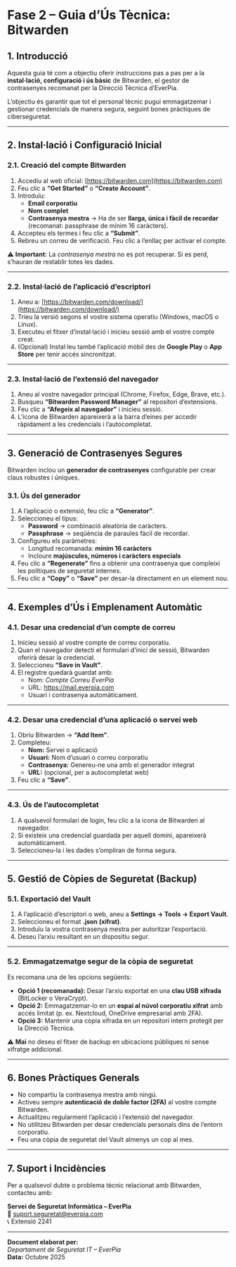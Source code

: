 # **Fase 2 – Guia d’Ús Tècnica: Bitwarden**

## **1. Introducció**

Aquesta guia té com a objectiu oferir instruccions pas a pas per a la **instal·lació, configuració i ús bàsic** de Bitwarden, el gestor de contrasenyes recomanat per la Direcció Tècnica d’EverPia.  

L’objectiu és garantir que tot el personal tècnic pugui emmagatzemar i gestionar credencials de manera segura, seguint bones pràctiques de ciberseguretat.

---

## **2. Instal·lació i Configuració Inicial**

### **2.1. Creació del compte Bitwarden**

1. Accediu al web oficial: [https://bitwarden.com](https://bitwarden.com)  
2. Feu clic a **“Get Started”** o **“Create Account”**.  
3. Introduïu:
   - **Email corporatiu**
   - **Nom complet**
   - **Contrasenya mestra** → Ha de ser **llarga, única i fàcil de recordar** (recomanat: passphrase de mínim 16 caràcters).
4. Accepteu els termes i feu clic a **“Submit”**.  
5. Rebreu un correu de verificació. Feu clic a l’enllaç per activar el compte.

⚠️ **Important:** La *contrasenya mestra* no es pot recuperar. Si es perd, s’hauran de restablir totes les dades.

---

### **2.2. Instal·lació de l’aplicació d’escriptori**

1. Aneu a: [https://bitwarden.com/download/](https://bitwarden.com/download/)  
2. Trieu la versió segons el vostre sistema operatiu (Windows, macOS o Linux).  
3. Executeu el fitxer d’instal·lació i inicieu sessió amb el vostre compte creat.  
4. (Opcional) Instal·leu també l’aplicació mòbil des de **Google Play** o **App Store** per tenir accés sincronitzat.

---

### **2.3. Instal·lació de l’extensió del navegador**

1. Aneu al vostre navegador principal (Chrome, Firefox, Edge, Brave, etc.).  
2. Busqueu **“Bitwarden Password Manager”** al repositori d’extensions.  
3. Feu clic a **“Afegeix al navegador”** i inicieu sessió.  
4. L’icona de Bitwarden apareixerà a la barra d’eines per accedir ràpidament a les credencials i l’autocompletat.

---

## **3. Generació de Contrasenyes Segures**

Bitwarden inclou un **generador de contrasenyes** configurable per crear claus robustes i úniques.

### **3.1. Ús del generador**

1. A l’aplicació o extensió, feu clic a **“Generator”**.  
2. Seleccioneu el tipus:
   - **Password** → combinació aleatòria de caràcters.  
   - **Passphrase** → seqüència de paraules fàcil de recordar.  
3. Configureu els paràmetres:
   - Longitud recomanada: **mínim 16 caràcters**  
   - Incloure **majúscules, números i caràcters especials**
4. Feu clic a **“Regenerate”** fins a obtenir una contrasenya que compleixi les polítiques de seguretat internes.
5. Feu clic a **“Copy”** o **“Save”** per desar-la directament en un element nou.

---

## **4. Exemples d’Ús i Emplenament Automàtic**

### **4.1. Desar una credencial d’un compte de correu**

1. Inicieu sessió al vostre compte de correu corporatiu.  
2. Quan el navegador detecti el formulari d’inici de sessió, Bitwarden oferirà desar la credencial.  
3. Seleccioneu **“Save in Vault”**.  
4. El registre quedarà guardat amb:
   - Nom: *Compte Correu EverPia*
   - URL: https://mail.everpia.com
   - Usuari i contrasenya automàticament.

---

### **4.2. Desar una credencial d’una aplicació o servei web**

1. Obriu Bitwarden → **“Add Item”**.  
2. Completeu:
   - **Nom:** Servei o aplicació  
   - **Usuari:** Nom d’usuari o correu corporatiu  
   - **Contrasenya:** Genereu-ne una amb el generador integrat  
   - **URL:** (opcional, per a autocompletat web)
3. Feu clic a **“Save”**.

---

### **4.3. Ús de l’autocompletat**

1. A qualsevol formulari de login, feu clic a la icona de Bitwarden al navegador.  
2. Si existeix una credencial guardada per aquell domini, apareixerà automàticament.  
3. Seleccioneu-la i les dades s’ompliran de forma segura.

---

## **5. Gestió de Còpies de Seguretat (Backup)**

### **5.1. Exportació del Vault**

1. A l’aplicació d’escriptori o web, aneu a **Settings → Tools → Export Vault**.  
2. Seleccioneu el format **.json (xifrat)**.  
3. Introduïu la vostra contrasenya mestra per autoritzar l’exportació.  
4. Deseu l’arxiu resultant en un dispositiu segur.

---

### **5.2. Emmagatzematge segur de la còpia de seguretat**

Es recomana una de les opcions següents:

- **Opció 1 (recomanada):** Desar l’arxiu exportat en una **clau USB xifrada** (BitLocker o VeraCrypt).  
- **Opció 2:** Emmagatzemar-lo en un **espai al núvol corporatiu xifrat** amb accés limitat (p. ex. Nextcloud, OneDrive empresarial amb 2FA).  
- **Opció 3:** Mantenir una còpia xifrada en un repositori intern protegit per la Direcció Tècnica.

⚠️ **Mai** no deseu el fitxer de backup en ubicacions públiques ni sense xifratge addicional.

---

## **6. Bones Pràctiques Generals**

- No compartiu la contrasenya mestra amb ningú.  
- Activeu sempre **autenticació de doble factor (2FA)** al vostre compte Bitwarden.  
- Actualitzeu regularment l’aplicació i l’extensió del navegador.  
- No utilitzeu Bitwarden per desar credencials personals dins de l’entorn corporatiu.  
- Feu una còpia de seguretat del Vault almenys un cop al mes.  

---

## **7. Suport i Incidències**

Per a qualsevol dubte o problema tècnic relacionat amb Bitwarden, contacteu amb:

**Servei de Seguretat Informàtica – EverPia**  
📧 suport.seguretat@everpia.com  
📞 Extensió 2241  

---

**Document elaborat per:**  
*Departament de Seguretat IT – EverPia*  
**Data:** Octubre 2025
